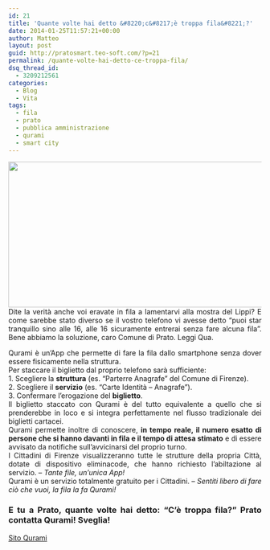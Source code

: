 ```yaml
---
id: 21
title: 'Quante volte hai detto &#8220;c&#8217;è troppa fila&#8221;?'
date: 2014-01-25T11:57:21+00:00
author: Matteo
layout: post
guid: http://pratosmart.teo-soft.com/?p=21
permalink: /quante-volte-hai-detto-ce-troppa-fila/
dsq_thread_id:
  - 3209212561
categories:
  - Blog
  - Vita
tags:
  - fila
  - prato
  - pubblica amministrazione
  - qurami
  - smart city
---
```

<div>
  <p style="text-align: justify;">
    <img class="alignleft" src="http://www.lanazione.it/prato/cronaca/2014/01/13/1009063/images/2590008-da_donat.JPG" alt="" width="519" height="290" />Dite la verità anche voi eravate in fila a lamentarvi alla mostra del Lippi? E come sarebbe stato diverso se il vostro telefono vi avesse detto &#8220;puoi star tranquillo sino alle 16, alle 16 sicuramente entrerai senza fare alcuna fila&#8221;. Bene abbiamo la soluzione, caro Comune di Prato. Leggi Qua.
  </p>
  
  <p style="text-align: justify;">
    Qurami è un’App che permette di fare la fila dallo smartphone senza dover essere fisicamente nella struttura.<br /> Per staccare il biglietto dal proprio telefono sarà sufficiente:<br /> 1. Scegliere la <strong>struttura</strong> (es. “Parterre Anagrafe” del Comune di Firenze).<br /> 2. Scegliere il <strong>servizio</strong> (es. “Carte Identità – Anagrafe”).<br /> 3. Confermare l’erogazione del <strong>biglietto</strong>.<br /> Il biglietto staccato con Qurami è del tutto equivalente a quello che si prenderebbe in loco e si integra perfettamente nel flusso tradizionale dei biglietti cartacei.<br /> Qurami permette inoltre di conoscere, <strong>in tempo reale, il numero esatto di persone che si hanno davanti in fila e il tempo di attesa stimato</strong> e di essere avvisato da notifiche sull’avvicinarsi del proprio turno.<br /> I Cittadini di Firenze visualizzeranno tutte le strutture della propria Città, dotate di dispositivo eliminacode, che hanno richiesto l’abiltazione al servizio. – <em>Tante file, un’unica App!</em><br /> Qurami è un servizio totalmente gratuito per i Cittadini. – <em>Sentiti libero di fare ciò che vuoi, la fila la fa Qurami!</em>
  </p>
  
  <h3 style="text-align: justify;">
    E tu a Prato, quante volte hai detto: &#8220;C&#8217;è troppa fila?&#8221; Prato contatta Qurami! Sveglia!
  </h3>
  
  <p style="text-align: justify;">
    <a href="http://www.qurami.com/">Sito Qurami</a>
  </p>
</div>

<div>
</div>